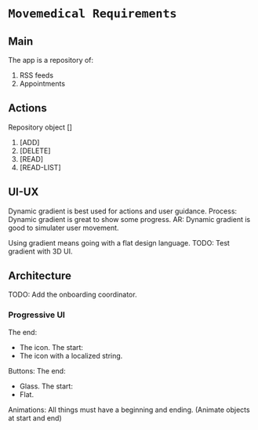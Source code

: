 # ``Movemedical Requirements``

## Main

The app is a repository of:
1) RSS feeds
2) Appointments

## Actions
Repository object []
1) [ADD]
2) [DELETE]
3) [READ]
4) [READ-LIST]

## UI-UX
Dynamic gradient is best used for actions and user guidance.
Process: Dynamic gradient is great to show some progress.
AR: Dynamic gradient is good to simulater user movement.

Using gradient means going with a flat design language.
TODO: Test gradient with 3D UI.

## Architecture
TODO: Add the onboarding coordinator.

### Progressive UI
The end:
- The icon.
The start:
- The icon with a localized string.

Buttons:
The end:
- Glass.
The start:
- Flat.

Animations:
All things must have a beginning and ending. (Animate objects at start and end)
